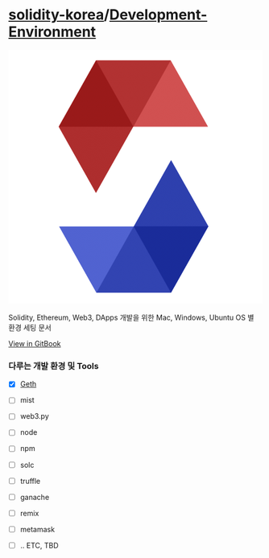 # [solidity-korea](https://github.com/solidity-korea)/[**Development-Environment**](https://github.com/solidity-korea/Development-Environment)

![olidity-kore](README.assets/solidity-korea.png)

Solidity, Ethereum, Web3, DApps 개발을 위한 Mac, Windows, Ubuntu OS 별 환경 세팅 문서

[View in GitBook](https://solidity-korea.gitbooks.io/development-environment)

### 다루는 개발 환경 및 Tools

* [x] [Geth](Geth/README.md)
* [ ] mist
* [ ] web3.py
* [ ] node
* [ ] npm
* [ ] solc
* [ ] truffle
* [ ] ganache
* [ ] remix
* [ ] metamask
* [ ] .. ETC, TBD



